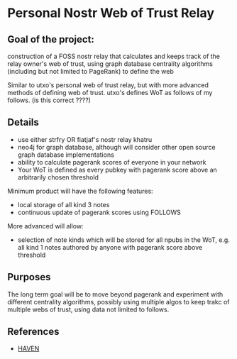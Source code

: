 Personal Nostr Web of Trust Relay
=====

## Goal of the project: 

construction of a FOSS nostr relay that calculates and keeps track of the relay owner's web of trust, using graph database centrality algorithms (including but not limited to PageRank) to define the web

Similar to utxo's personal web of trust relay, but with more advanced methods of defining web of trust. utxo's defines WoT as follows of my follows. (is this correct ????)

## Details

- use either strfry OR fiatjaf's nostr relay khatru
- neo4j for graph database, although will consider other open source graph database implementations
- ability to calculate pagerank scores of everyone in your network
- Your WoT is defined as every pubkey with pagerank score above an arbitrarily chosen threshold

Minimum product will have the following features:
- local storage of all kind 3 notes
- continuous update of pagerank scores using FOLLOWS

More advanced will allow:
- selection of note kinds which will be stored for all npubs in the WoT, e.g. all kind 1 notes authored by anyone with pagerank score above threshold

## Purposes

The long term goal will be to move beyond pagerank and experiment with different centrality algorithms, possibly using multiple algos to keep trakc of multiple webs of trust, using data not limited to follows.

## References

- [HAVEN](https://github.com/bitvora/haven)
